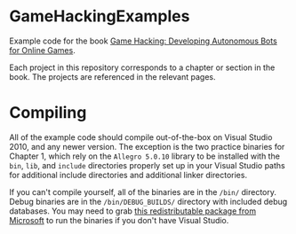 # GameHackingExamples

Example code for the book [Game Hacking: Developing Autonomous Bots for Online Games](http://www.nostarch.com/gamehacking).

Each project in this repository corresponds to a chapter or section in the book. The projects are referenced in the relevant pages.


# Compiling
All of the example code should compile out-of-the-box on Visual Studio 2010, and any newer version. The exception is the two practice binaries for Chapter 1, which rely on the `Allegro 5.0.10` library to be installed with the `bin`, `lib`, and `include` directories properly set up in your Visual Studio paths for additional include directories and additional linker directories.

If you can't compile yourself, all of the binaries are in the `/bin/` directory. Debug binaries are in the `/bin/DEBUG_BUILDS/` directory with included debug databases. You may need to grab [this redistributable package from Microsoft](https://www.microsoft.com/en-us/download/details.aspx?id=5555) to run the binaries if you don't have Visual Studio.
